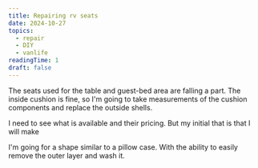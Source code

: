 ```yaml
---
title: Repairing rv seats
date: 2024-10-27
topics:
  - repair
  - DIY
  - vanlife
readingTime: 1
draft: false
---
```


The seats used for the table and guest-bed area are falling a part. The inside cushion is fine, so I'm going to take measurements of the cushion components and replace the outside shells.

I need to see what is available and their pricing. But my initial that is that I will make

I'm going for a shape similar to a pillow case. With the ability to easily remove the outer layer and wash it.
